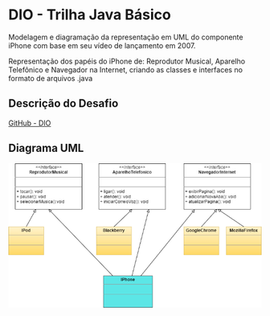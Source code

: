 # DIO - Trilha Java Básico

Modelagem e diagramação da representação em UML do componente iPhone com base em seu vídeo de lançamento em 2007.

Representação dos papéis do iPhone de: Reprodutor Musical, Aparelho Telefônico e Navegador na Internet, criando as classes e interfaces no formato de arquivos .java

## Descrição do Desafio

[GitHub - DIO](https://github.com/digitalinnovationone/trilha-java-basico/tree/main/desafios/poo)

## Diagrama UML


<img src="./assets/diagrama/representacaoUML.png">
